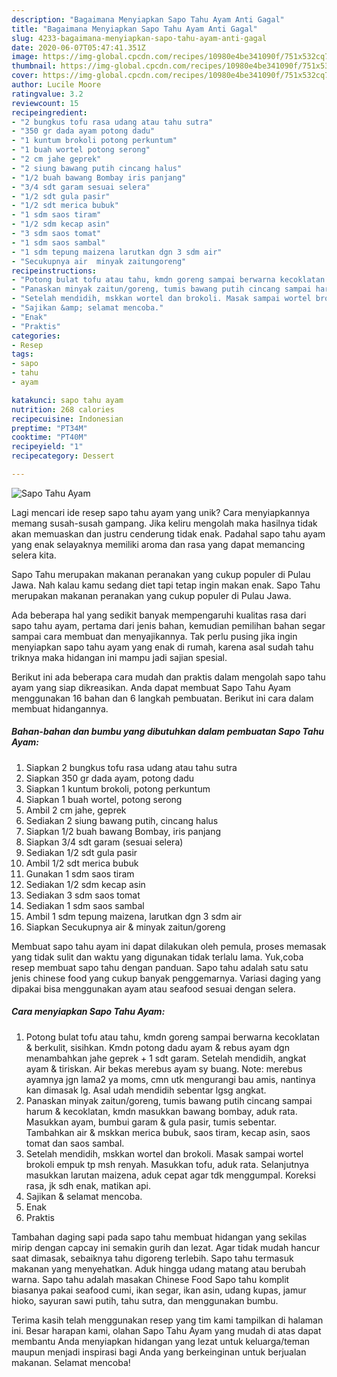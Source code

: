 ```yaml
---
description: "Bagaimana Menyiapkan Sapo Tahu Ayam Anti Gagal"
title: "Bagaimana Menyiapkan Sapo Tahu Ayam Anti Gagal"
slug: 4233-bagaimana-menyiapkan-sapo-tahu-ayam-anti-gagal
date: 2020-06-07T05:47:41.351Z
image: https://img-global.cpcdn.com/recipes/10980e4be341090f/751x532cq70/sapo-tahu-ayam-foto-resep-utama.jpg
thumbnail: https://img-global.cpcdn.com/recipes/10980e4be341090f/751x532cq70/sapo-tahu-ayam-foto-resep-utama.jpg
cover: https://img-global.cpcdn.com/recipes/10980e4be341090f/751x532cq70/sapo-tahu-ayam-foto-resep-utama.jpg
author: Lucile Moore
ratingvalue: 3.2
reviewcount: 15
recipeingredient:
- "2 bungkus tofu rasa udang atau tahu sutra"
- "350 gr dada ayam potong dadu"
- "1 kuntum brokoli potong perkuntum"
- "1 buah wortel potong serong"
- "2 cm jahe geprek"
- "2 siung bawang putih cincang halus"
- "1/2 buah bawang Bombay iris panjang"
- "3/4 sdt garam sesuai selera"
- "1/2 sdt gula pasir"
- "1/2 sdt merica bubuk"
- "1 sdm saos tiram"
- "1/2 sdm kecap asin"
- "3 sdm saos tomat"
- "1 sdm saos sambal"
- "1 sdm tepung maizena larutkan dgn 3 sdm air"
- "Secukupnya air  minyak zaitungoreng"
recipeinstructions:
- "Potong bulat tofu atau tahu, kmdn goreng sampai berwarna kecoklatan &amp; berkulit, sisihkan. Kmdn potong dadu ayam &amp; rebus ayam dgn menambahkan jahe geprek + 1 sdt garam. Setelah mendidih, angkat ayam &amp; tiriskan. Air bekas merebus ayam sy buang. Note: merebus ayamnya jgn lama2 ya moms, cmn utk mengurangi bau amis, nantinya kan dimasak lg. Asal udah mendidih sebentar lgsg angkat."
- "Panaskan minyak zaitun/goreng, tumis bawang putih cincang sampai harum &amp; kecoklatan, kmdn masukkan bawang bombay, aduk rata. Masukkan ayam, bumbui garam &amp; gula pasir, tumis sebentar. Tambahkan air &amp; mskkan merica bubuk, saos tiram, kecap asin, saos tomat dan saos sambal."
- "Setelah mendidih, mskkan wortel dan brokoli. Masak sampai wortel brokoli empuk tp msh renyah. Masukkan tofu, aduk rata. Selanjutnya masukkan larutan maizena, aduk cepat agar tdk menggumpal. Koreksi rasa, jk sdh enak, matikan api."
- "Sajikan &amp; selamat mencoba."
- "Enak"
- "Praktis"
categories:
- Resep
tags:
- sapo
- tahu
- ayam

katakunci: sapo tahu ayam 
nutrition: 268 calories
recipecuisine: Indonesian
preptime: "PT34M"
cooktime: "PT40M"
recipeyield: "1"
recipecategory: Dessert

---
```



![Sapo Tahu Ayam](https://img-global.cpcdn.com/recipes/10980e4be341090f/751x532cq70/sapo-tahu-ayam-foto-resep-utama.jpg)

Lagi mencari ide resep sapo tahu ayam yang unik? Cara menyiapkannya memang susah-susah gampang. Jika keliru mengolah maka hasilnya tidak akan memuaskan dan justru cenderung tidak enak. Padahal sapo tahu ayam yang enak selayaknya memiliki aroma dan rasa yang dapat memancing selera kita.

Sapo Tahu merupakan makanan peranakan yang cukup populer di Pulau Jawa. Nah kalau kamu sedang diet tapi tetap ingin makan enak. Sapo Tahu merupakan makanan peranakan yang cukup populer di Pulau Jawa.

Ada beberapa hal yang sedikit banyak mempengaruhi kualitas rasa dari sapo tahu ayam, pertama dari jenis bahan, kemudian pemilihan bahan segar sampai cara membuat dan menyajikannya. Tak perlu pusing jika ingin menyiapkan sapo tahu ayam yang enak di rumah, karena asal sudah tahu triknya maka hidangan ini mampu jadi sajian spesial.


Berikut ini ada beberapa cara mudah dan praktis dalam mengolah sapo tahu ayam yang siap dikreasikan. Anda dapat membuat Sapo Tahu Ayam menggunakan 16 bahan dan 6 langkah pembuatan. Berikut ini cara dalam membuat hidangannya.

<!--inarticleads1-->

##### Bahan-bahan dan bumbu yang dibutuhkan dalam pembuatan Sapo Tahu Ayam:

1. Siapkan 2 bungkus tofu rasa udang atau tahu sutra
1. Siapkan 350 gr dada ayam, potong dadu
1. Siapkan 1 kuntum brokoli, potong perkuntum
1. Siapkan 1 buah wortel, potong serong
1. Ambil 2 cm jahe, geprek
1. Sediakan 2 siung bawang putih, cincang halus
1. Siapkan 1/2 buah bawang Bombay, iris panjang
1. Siapkan 3/4 sdt garam (sesuai selera)
1. Sediakan 1/2 sdt gula pasir
1. Ambil 1/2 sdt merica bubuk
1. Gunakan 1 sdm saos tiram
1. Sediakan 1/2 sdm kecap asin
1. Sediakan 3 sdm saos tomat
1. Sediakan 1 sdm saos sambal
1. Ambil 1 sdm tepung maizena, larutkan dgn 3 sdm air
1. Siapkan Secukupnya air &amp; minyak zaitun/goreng


Membuat sapo tahu ayam ini dapat dilakukan oleh pemula, proses memasak yang tidak sulit dan waktu yang digunakan tidak terlalu lama. Yuk,coba resep membuat sapo tahu dengan panduan. Sapo tahu adalah satu satu jenis chinese food yang cukup banyak penggemarnya. Variasi daging yang dipakai bisa menggunakan ayam atau seafood sesuai dengan selera. 

<!--inarticleads2-->

##### Cara menyiapkan Sapo Tahu Ayam:

1. Potong bulat tofu atau tahu, kmdn goreng sampai berwarna kecoklatan &amp; berkulit, sisihkan. Kmdn potong dadu ayam &amp; rebus ayam dgn menambahkan jahe geprek + 1 sdt garam. Setelah mendidih, angkat ayam &amp; tiriskan. Air bekas merebus ayam sy buang. Note: merebus ayamnya jgn lama2 ya moms, cmn utk mengurangi bau amis, nantinya kan dimasak lg. Asal udah mendidih sebentar lgsg angkat.
1. Panaskan minyak zaitun/goreng, tumis bawang putih cincang sampai harum &amp; kecoklatan, kmdn masukkan bawang bombay, aduk rata. Masukkan ayam, bumbui garam &amp; gula pasir, tumis sebentar. Tambahkan air &amp; mskkan merica bubuk, saos tiram, kecap asin, saos tomat dan saos sambal.
1. Setelah mendidih, mskkan wortel dan brokoli. Masak sampai wortel brokoli empuk tp msh renyah. Masukkan tofu, aduk rata. Selanjutnya masukkan larutan maizena, aduk cepat agar tdk menggumpal. Koreksi rasa, jk sdh enak, matikan api.
1. Sajikan &amp; selamat mencoba.
1. Enak
1. Praktis


Tambahan daging sapi pada sapo tahu membuat hidangan yang sekilas mirip dengan capcay ini semakin gurih dan lezat. Agar tidak mudah hancur saat dimasak, sebaiknya tahu digoreng terlebih. Sapo tahu termasuk makanan yang menyehatkan. Aduk hingga udang matang atau berubah warna. Sapo tahu adalah masakan Chinese Food Sapo tahu komplit biasanya pakai seafood cumi, ikan segar, ikan asin, udang kupas, jamur hioko, sayuran sawi putih, tahu sutra, dan menggunakan bumbu. 

Terima kasih telah menggunakan resep yang tim kami tampilkan di halaman ini. Besar harapan kami, olahan Sapo Tahu Ayam yang mudah di atas dapat membantu Anda menyiapkan hidangan yang lezat untuk keluarga/teman maupun menjadi inspirasi bagi Anda yang berkeinginan untuk berjualan makanan. Selamat mencoba!
